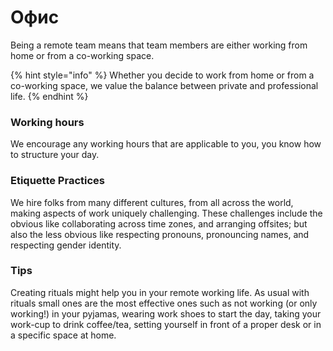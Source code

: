 # Офис

Being a remote team means that team members are either working from home or from a co-working space.

{% hint style="info" %}
Whether you decide to work from home or from a co-working space, we value the balance between private and professional life.
{% endhint %}

### Working hours

We encourage any working hours that are applicable to you, you know how to structure your day.

### Etiquette Practices

We hire folks from many different cultures, from all across the world, making aspects of work uniquely challenging. These challenges include the obvious like collaborating across time zones, and arranging offsites; but also the less obvious like respecting pronouns, pronouncing names, and respecting gender identity.

### Tips

Creating rituals might help you in your remote working life. As usual with rituals small ones are the most effective ones such as not working (or only working!) in your pyjamas, wearing work shoes to start the day, taking your work-cup to drink coffee/tea, setting yourself in front of a proper desk or in a specific space at home.
